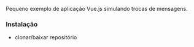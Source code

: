 Pequeno exemplo de aplicação Vue.js simulando trocas de mensagens.

### Instalação

- clonar/baixar repositório

